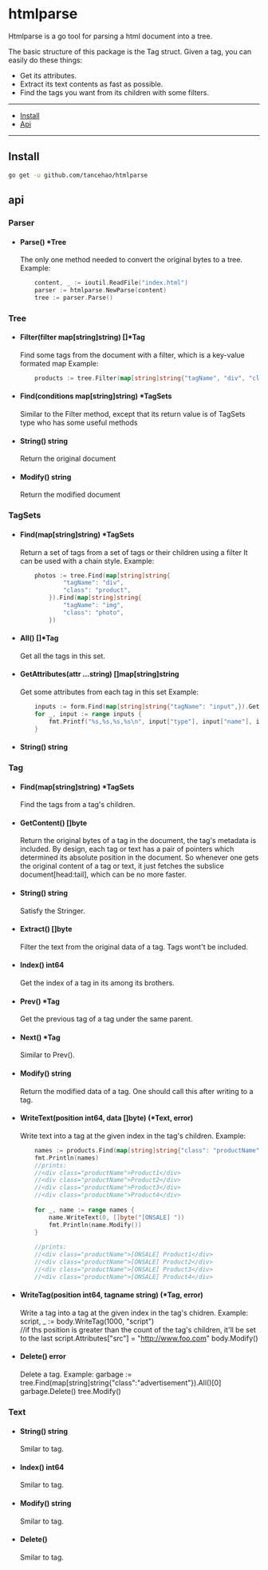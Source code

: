 htmlparse
===

Htmlparse is a go tool for parsing a html document into a tree.

The basic structure of this package is the Tag struct. Given a tag, you can easily do these things:

* Get its attributes.
* Extract its text contents as fast as possible.
* Find the tags you want from its children with some filters.

---

* [Install](#install)
* [Api](#api)

---

## Install

```sh
go get -u github.com/tancehao/htmlparse
```

## api
### Parser
* #### Parse() *Tree
    The only one method needed to convert the original bytes to a tree.
	Example:
    ```go
        content, _ := ioutil.ReadFile("index.html")
		parser := htmlparse.NewParse(content)
		tree := parser.Parse()
	```

### Tree
* #### Filter(filter map[string]string) []*Tag
    Find some tags from the document with a filter, which is a key-value formated map
    Example:
    ```go
        products := tree.Filter(map[string]string{"tagName", "div", "class": "product"})
	```

* #### Find(conditions map[string]string) *TagSets
    Similar to the Filter method, except that its return value is of TagSets type who has some useful methods

* #### String() string
    Return the original document

* #### Modify() string
    Return the modified document


### TagSets
* #### Find(map[string]string) *TagSets
    Return a set of tags from a set of tags or their children using a filter
    It can be used with a chain style.
	Example:
	```go
        photos := tree.Find(map[string]string{
				"tagName": "div", 
				"class": "product",
			}).Find(map[string]string{
			    "tagName": "img",
				"class": "photo",
			})
	```

* #### All() []*Tag
    Get all the tags in this set.

* #### GetAttributes(attr ...string) []map[string]string
    Get some attributes from each tag in this set
	Example:
	```go
        inputs := form.Find(map[string]string{"tagName": "input",}).GetAttributes("type", "name", "value", "data-id")
		for _, input := range inputs {
		    fmt.Printf("%s,%s,%s,%s\n", input["type"], input["name"], input["value"], input["data-id"])
		}
	```

* #### String() string


### Tag
* #### Find(map[string]string) *TagSets
    Find the tags from a tag's children.

* #### GetContent() []byte
    Return the original bytes of a tag in the document, the tag's metadata is included.
	By design, each tag or text has a pair of pointers which determined its absolute position in the document.
	So whenever one gets the original content of a tag or text, it just fetches the subslice document[head:tail], 
	which can be no more faster.

* #### String() string
    Satisfy the Stringer.

* #### Extract() []byte
    Filter the text from the original data of a tag. Tags wont't be included.

* #### Index() int64
    Get the index of a tag in its among its brothers.

* #### Prev() *Tag
    Get the previous tag of a tag under the same parent.

* #### Next() *Tag
    Similar to Prev().

* #### Modify() string
    Return the modified data of a tag.
	One should call this after writing to a tag.

* #### WriteText(position int64, data []byte) (*Text, error)
    Write text into a tag at the given index in the tag's children.
	Example:
	```go
	    names := products.Find(map[string]string{"class": "productName"})
		fmt.Println(names)
	    //prints:
	    //<div class="productName">Product1</div>
	    //<div class="productName">Product2</div>
	    //<div class="productName">Product3</div>
	    //<div class="productName">Product4</div>
		
	    for _, name := range names {
		    name.WriteText(0, []byte("[ONSALE] "))
		    fmt.Println(name.Modify())
		}
		
	    //prints:
	    //<div class="productName">[ONSALE] Product1</div>
	    //<div class="productName">[ONSALE] Product2</div>
	    //<div class="productName">[ONSALE] Product3</div>
	    //<div class="productName">[ONSALE] Product4</div>
	```

* #### WriteTag(position int64, tagname string) (*Tag, error)
    Write a tag into a tag at the given index in the tag's chidren.
	Example:
	    script, _ := body.WriteTag(1000, "script")    
	    //if ths position is greater than the count of the tag's children, it'll be set to the last
        script.Attributes["src"] = "http://www.foo.com"
        body.Modify()

* #### Delete() error
    Delete a tag.
	Example:
	    garbage := tree.Find(map[string]string{"class":"advertisement"}).All()[0]
		garbage.Delete()
	    tree.Modify()


### Text
* #### String() string
    Smilar to tag.

* #### Index() int64
    Smilar to tag.

* #### Modify() string
    Smilar to tag.

* #### Delete()
    Smilar to tag.

